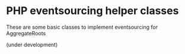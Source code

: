 # PHP eventsourcing helper classes

These are some basic classes to implement eventsourcing for AggregateRoots

(under development)
